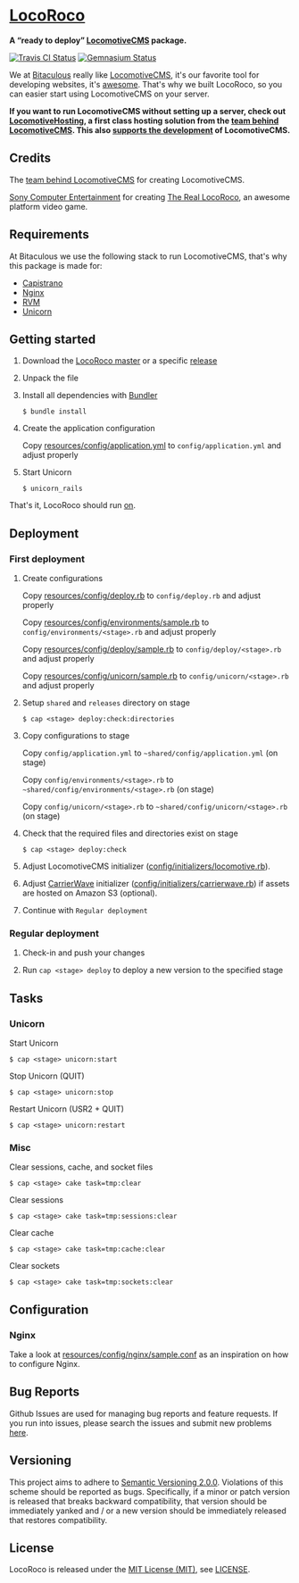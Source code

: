 [LocoRoco]
==========

**A “ready to deploy” [LocomotiveCMS] package.**

[![Travis CI Status][Travis CI Status]][Travis CI]
[![Gemnasium Status][Gemnasium Status]][Gemnasium]

We at [Bitaculous] really like [LocomotiveCMS], it's our favorite tool for developing websites, it's [awesome]. That's
why we built LocoRoco, so you can easier start using LocomotiveCMS on your server.

**If you want to run LocomotiveCMS without setting up a server, check out [LocomotiveHosting], a first class hosting
solution from the [team behind LocomotiveCMS]. This also [supports the development] of LocomotiveCMS.**

Credits
-------

The [team behind LocomotiveCMS] for creating LocomotiveCMS.

[Sony Computer Entertainment] for creating [The Real LocoRoco], an awesome platform video game.

Requirements
------------

At Bitaculous we use the following stack to run LocomotiveCMS, that's why this package is made for:

* [Capistrano]
* [Nginx]
* [RVM]
* [Unicorn]

Getting started
---------------

1. Download the [LocoRoco master] or a specific [release]

2. Unpack the file

3. Install all dependencies with [Bundler]

    ```
    $ bundle install
    ```

4. Create the application configuration

    Copy [resources/config/application.yml] to `config/application.yml` and adjust properly

5. Start Unicorn

    ```
    $ unicorn_rails
    ```

That's it, LocoRoco should run [on].

Deployment
----------

### First deployment

1. Create configurations

    Copy [resources/config/deploy.rb] to `config/deploy.rb` and adjust properly

    Copy [resources/config/environments/sample.rb] to `config/environments/<stage>.rb` and adjust properly

    Copy [resources/config/deploy/sample.rb] to `config/deploy/<stage>.rb` and adjust properly

    Copy [resources/config/unicorn/sample.rb] to `config/unicorn/<stage>.rb` and adjust properly

2. Setup `shared` and `releases` directory on stage

    ```
    $ cap <stage> deploy:check:directories
    ```

3. Copy configurations to stage

    Copy `config/application.yml` to `~shared/config/application.yml` (on stage)

    Copy `config/environments/<stage>.rb` to `~shared/config/environments/<stage>.rb` (on stage)

    Copy `config/unicorn/<stage>.rb` to `~shared/config/unicorn/<stage>.rb` (on stage)

4. Check that the required files and directories exist on stage

    ```
    $ cap <stage> deploy:check
    ```

5. Adjust LocomotiveCMS initializer ([config/initializers/locomotive.rb]).

6. Adjust [CarrierWave] initializer ([config/initializers/carrierwave.rb]) if assets are hosted on Amazon S3 (optional).

7. Continue with `Regular deployment`

### Regular deployment

1. Check-in and push your changes

2. Run ```cap <stage> deploy``` to deploy a new version to the specified stage

Tasks
-----

### Unicorn

Start Unicorn

```
$ cap <stage> unicorn:start
```

Stop Unicorn (QUIT)

```
$ cap <stage> unicorn:stop
```

Restart Unicorn (USR2 + QUIT)

```
$ cap <stage> unicorn:restart
```

### Misc

Clear sessions, cache, and socket files

```
$ cap <stage> cake task=tmp:clear
```

Clear sessions

```
$ cap <stage> cake task=tmp:sessions:clear
```

Clear cache

```
$ cap <stage> cake task=tmp:cache:clear
```

Clear sockets

```
$ cap <stage> cake task=tmp:sockets:clear
```

Configuration
-------------

### Nginx

Take a look at [resources/config/nginx/sample.conf] as an inspiration on how to configure Nginx.

Bug Reports
-----------

Github Issues are used for managing bug reports and feature requests. If you run into issues, please search the issues
and submit new problems [here].

Versioning
----------

This project aims to adhere to [Semantic Versioning 2.0.0]. Violations of this scheme should be reported as bugs.
Specifically, if a minor or patch version is released that breaks backward compatibility, that version should be
immediately yanked and / or a new version should be immediately released that restores compatibility.

License
-------

LocoRoco is released under the [MIT License (MIT)], see [LICENSE].

[awesome]: http://www.locomotivecms.com/features "LocomotiveCMS features"
[Bitaculous]: https://bitaculous.com "It's all about the bits, baby!"
[Bundler]: http://bundler.io "The best way to manage a Ruby application's gems"
[Capistrano]: http://capistranorb.com "A remote server automation and deployment tool written in Ruby."
[CarrierWave]: https://github.com/carrierwaveuploader/carrierwave "Classier solution for file uploads for Rails, Sinatra and other Ruby web frameworks"
[config/initializers/carrierwave.rb]: https://github.com/bitaculous/locoroco/blob/master/config/initializers/carrierwave.rb "CarrierWave initializer"
[config/initializers/locomotive.rb]: https://github.com/bitaculous/locoroco/blob/master/config/initializers/locomotive.rb "LocomotiveCMS initializer"
[Gemnasium]: https://gemnasium.com/bitaculous/locoroco "LocoRoco at Gemnasium"
[Gemnasium Status]: https://img.shields.io/gemnasium/bitaculous/locoroco.svg?style=flat "Gemnasium Status"
[here]: https://github.com/bitaculous/locoroco/issues "Github Issues"
[LICENSE]: https://raw.githubusercontent.com/bitaculous/locoroco/master/LICENSE "License"
[LocomotiveCMS]: http://locomotivecms.com "An open source CMS for Rails"
[LocomotiveHosting]: https://locomotivehosting.com "Host your LocomotiveCMS website here."
[LocoRoco]: https://bitaculous.github.io/locoroco/ "A “ready to deploy” LocomotiveCMS package."
[LocoRoco master]: https://github.com/bitaculous/locoroco/archive/master.zip "Download the LocoRoco master as a zip file"
[MIT License (MIT)]: http://opensource.org/licenses/MIT "The MIT License (MIT)"
[Nginx]: http://nginx.com "A free, open-source, high-performance HTTP server and reverse proxy"
[on]: http://0.0.0.0:8080 "LocomotiveCMS installation"
[release]: https://github.com/bitaculous/locoroco/releases "LocoRoco releases"
[resources/config/application.yml]: https://github.com/bitaculous/locoroco/blob/master/resources/config/application.yml "Application configuration"
[resources/config/deploy.rb]: https://github.com/bitaculous/locoroco/blob/master/resources/config/deploy.rb "Deploy configuration"
[resources/config/deploy/sample.rb]: https://github.com/bitaculous/locoroco/blob/master/resources/config/deploy/sample.rb "Deploy configuration (sample)"
[resources/config/environments/sample.rb]: https://github.com/bitaculous/locoroco/blob/master/resources/config/environments/sample.rb "Environment configuration (sample)"
[resources/config/nginx/sample.conf]: https://github.com/bitaculous/locoroco/blob/master/resources/config/nginx/sample.conf "Nginx configuration (sample)"
[resources/config/unicorn/sample.rb]: https://github.com/bitaculous/locoroco/blob/master/resources/config/unicorn/sample.rb "Unicorn configuration (sample)"
[RVM]: https://rvm.io "Ruby Version Manager"
[Semantic Versioning 2.0.0]: http://semver.org "Semantic Versioning 2.0.0"
[Sony Computer Entertainment]: http://www.scei.co.jp/index_e.html "Sony Computer Entertainment"
[supports the development]: http://www.locomotivecms.com/articles/we-tried-to-solve-the-open-source-revenue-equation "We tried to solve the open-source revenue equation. We failed."
[team behind LocomotiveCMS]: http://locomotivecms.com/crew "The crew behind LocomotiveCMS"
[The Real LocoRoco]: http://en.wikipedia.org/wiki/LocoRoco "LocoRoco"
[Travis CI]: https://travis-ci.org/bitaculous/locoroco "LocoRoco at Travis CI"
[Travis CI Status]: https://img.shields.io/travis/bitaculous/locoroco.svg?style=flat "Travis CI Status"
[Unicorn]: http://unicorn.bogomips.org "Rack HTTP server for fast clients and Unix"